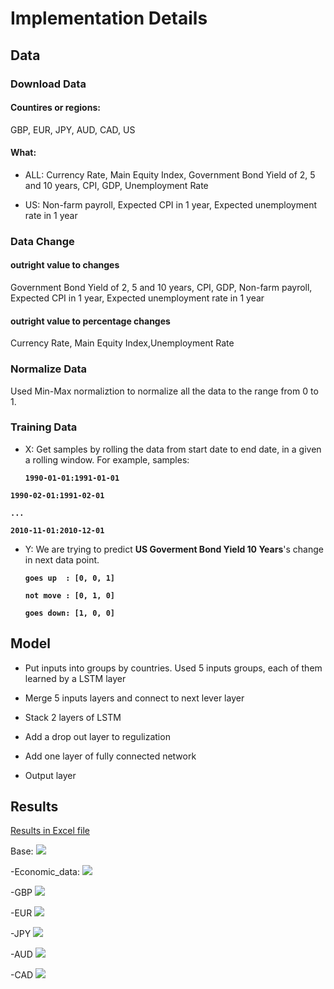 # Implementation Details

## Data
### Download Data
#### Countires or regions:
GBP, EUR, JPY, AUD, CAD, US

#### What:
- ALL:
Currency Rate, Main Equity Index, Government Bond Yield of 2, 5 and 10 years,
CPI, GDP, Unemployment Rate

- US:
Non-farm payroll, Expected CPI in 1 year, Expected unemployment rate in 1 year

### Data Change
#### outright value to changes
Government Bond Yield of 2, 5 and 10 years,
CPI, GDP, Non-farm payroll, Expected CPI in 1 year, Expected unemployment rate in 1 year


#### outright value to percentage changes
Currency Rate, Main Equity Index,Unemployment Rate

### Normalize Data
Used Min-Max normaliztion to normalize all the data to the range from 0 to 1.

### Training Data
- X:
Get samples by rolling the data from start date to end date, in a given a rolling window.
For example, samples:

    **`1990-01-01:1991-01-01`**

 **`1990-02-01:1991-02-01`**

 **`...`**

 **`2010-11-01:2010-12-01`**

- Y:
We are trying to predict **US Goverment Bond Yield 10 Years**'s change in next data point.

    **`goes up  : [0, 0, 1]`**

    **`not move : [0, 1, 0]`**

    **`goes down: [1, 0, 0]`**

## Model

- Put inputs into groups by countries. Used 5 inputs groups, each of them learned by a LSTM layer

- Merge 5 inputs layers and connect to next lever layer

- Stack 2 layers of LSTM

- Add a drop out layer to regulization

- Add one layer of fully connected network

- Output layer


## Results

[Results in Excel file](results/results.xlsx)

Base: ![](results/Base.png)

-Economic_data: ![](results/-Economic_data.png)

-GBP ![](results/-GBP.png)

-EUR ![](results/-EUR.png)

-JPY ![](results/-JPY.png)

-AUD ![](results/-AUD.png)

-CAD ![](results/-CAD.png)
